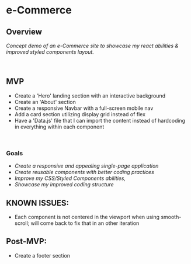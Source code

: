 # e-Commerce

## Overview

_Concept demo of an e-Commerce site to showcase my react abilities & improved styled components layout._

<br>

## MVP

<!-- > The Minimum Viable Product should be a well-planned, easily-communicated product, ensuring that the client's deliverable will be achievable and meet specifications within the time frame estimated. -->

<!-- _The **Project Title** MVP lorem ipsum dolor sit amet, consectetur adipiscing elit. Phasellus dapibus fermentum risus vitae bibendum. Integer vel ipsum mollis odio sollicitudin ornare eu vel ex. In quis fringilla velit, ac maximus quam. Etiam eget placerat neque. Aenean faucibus sem non nisi lobortis ullamcorper._ -->

- Create a 'Hero' landing section with an interactive background
- Create an 'About' section
- Create a responsive Navbar with a full-screen mobile nav
- Add a card section utilizing display grid instead of flex
- Have a 'Data.js' file that I can import the content instead of hardcoding in everything within each component


<br>

### Goals

- _Create a responsive and appealing single-page application_
- _Create reusable components with better coding practices_
- _Improve my CSS/Styled Components abilities,_
- _Showcase my improved coding structure_

## KNOWN ISSUES:

<!-- > Use this section to document ideas you've had that would be fun (or necessary) for your Post-MVP. This will be helpful when you return to your project after graduation! -->
- Each component is not centered in the viewport when using smooth-scroll; will come back to fix that in an other iteration

## Post-MVP:

<!-- > Use this section to document ideas you've had that would be fun (or necessary) for your Post-MVP. This will be helpful when you return to your project after graduation! -->
- Create a footer section